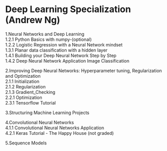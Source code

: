 # Deep Learning Specialization (Andrew Ng)

1.Neural Networks and Deep Learning                            
  1.2.1 Python Basics with numpy-(optional)                                                                                                                        
  1.2.2 Logistic Regression with a Neural Network mindset                        
  1.3.1 Planar data classification with a hidden layer                            
  1.4.1 Building your Deep Neural Network Step by Step                   
  1.4.2 Deep Neural Network Application Image Classification                                          
                                                         
2.Improving Deep Neural Networks: Hyperparameter tuning, Regularization and Optimization                                          
  2.1.1 Initialization                                  
  2.1.2 Regularization                                           
  2.1.3 Gradient_Checking                                                                            
  2.2.1 Optimization                                 
  2.3.1 Tensorflow Tutorial               
  
3.Structuring Machine Learning Projects             
                                              
4.Convolutional Neural Networks                                       
  4.1.1 Convolutional Neural Networks Application                                        
  4.2.1 Keras Tutorial - The Happy House (not graded)                                            

5.Sequence Models                                           

